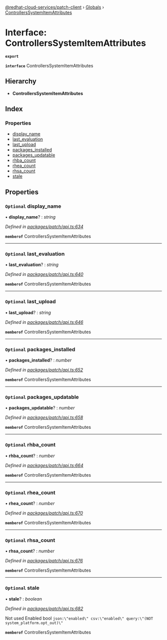 [@redhat-cloud-services/patch-client](../README.md) › [Globals](../globals.md) › [ControllersSystemItemAttributes](controllerssystemitemattributes.md)

# Interface: ControllersSystemItemAttributes

**`export`** 

**`interface`** ControllersSystemItemAttributes

## Hierarchy

* **ControllersSystemItemAttributes**

## Index

### Properties

* [display_name](controllerssystemitemattributes.md#optional-display_name)
* [last_evaluation](controllerssystemitemattributes.md#optional-last_evaluation)
* [last_upload](controllerssystemitemattributes.md#optional-last_upload)
* [packages_installed](controllerssystemitemattributes.md#optional-packages_installed)
* [packages_updatable](controllerssystemitemattributes.md#optional-packages_updatable)
* [rhba_count](controllerssystemitemattributes.md#optional-rhba_count)
* [rhea_count](controllerssystemitemattributes.md#optional-rhea_count)
* [rhsa_count](controllerssystemitemattributes.md#optional-rhsa_count)
* [stale](controllerssystemitemattributes.md#optional-stale)

## Properties

### `Optional` display_name

• **display_name**? : *string*

*Defined in [packages/patch/api.ts:634](https://github.com/RedHatInsights/javascript-clients/blob/5a7659a/packages/patch/api.ts#L634)*

**`memberof`** ControllersSystemItemAttributes

___

### `Optional` last_evaluation

• **last_evaluation**? : *string*

*Defined in [packages/patch/api.ts:640](https://github.com/RedHatInsights/javascript-clients/blob/5a7659a/packages/patch/api.ts#L640)*

**`memberof`** ControllersSystemItemAttributes

___

### `Optional` last_upload

• **last_upload**? : *string*

*Defined in [packages/patch/api.ts:646](https://github.com/RedHatInsights/javascript-clients/blob/5a7659a/packages/patch/api.ts#L646)*

**`memberof`** ControllersSystemItemAttributes

___

### `Optional` packages_installed

• **packages_installed**? : *number*

*Defined in [packages/patch/api.ts:652](https://github.com/RedHatInsights/javascript-clients/blob/5a7659a/packages/patch/api.ts#L652)*

**`memberof`** ControllersSystemItemAttributes

___

### `Optional` packages_updatable

• **packages_updatable**? : *number*

*Defined in [packages/patch/api.ts:658](https://github.com/RedHatInsights/javascript-clients/blob/5a7659a/packages/patch/api.ts#L658)*

**`memberof`** ControllersSystemItemAttributes

___

### `Optional` rhba_count

• **rhba_count**? : *number*

*Defined in [packages/patch/api.ts:664](https://github.com/RedHatInsights/javascript-clients/blob/5a7659a/packages/patch/api.ts#L664)*

**`memberof`** ControllersSystemItemAttributes

___

### `Optional` rhea_count

• **rhea_count**? : *number*

*Defined in [packages/patch/api.ts:670](https://github.com/RedHatInsights/javascript-clients/blob/5a7659a/packages/patch/api.ts#L670)*

**`memberof`** ControllersSystemItemAttributes

___

### `Optional` rhsa_count

• **rhsa_count**? : *number*

*Defined in [packages/patch/api.ts:676](https://github.com/RedHatInsights/javascript-clients/blob/5a7659a/packages/patch/api.ts#L676)*

**`memberof`** ControllersSystemItemAttributes

___

### `Optional` stale

• **stale**? : *boolean*

*Defined in [packages/patch/api.ts:682](https://github.com/RedHatInsights/javascript-clients/blob/5a7659a/packages/patch/api.ts#L682)*

Not used Enabled        bool       `json:\"enabled\" csv:\"enabled\" query:\"(NOT system_platform.opt_out)\"`

**`memberof`** ControllersSystemItemAttributes
